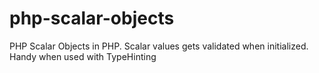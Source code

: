 php-scalar-objects
==================

PHP Scalar Objects in PHP. Scalar values gets validated when initialized. Handy when used with TypeHinting
